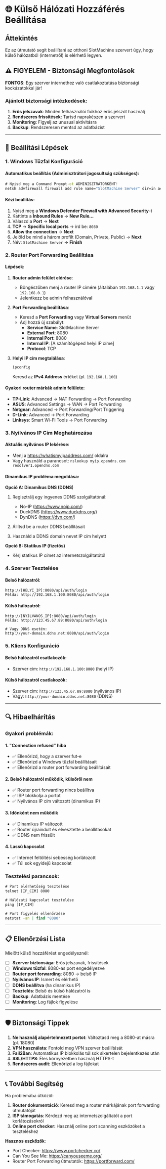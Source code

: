 # 🌐 Külső Hálózati Hozzáférés Beállítása

## Áttekintés

Ez az útmutató segít beállítani az otthoni SlotMachine szervert úgy, hogy külső hálózatból (internetről) is elérhető legyen.

## ⚠️ FIGYELEM - Biztonsági Megfontolások

**FONTOS**: Egy szerver internethez való csatlakoztatása biztonsági kockázatokkal jár!

### Ajánlott biztonsági intézkedések:
1. **Erős jelszavak**: Minden felhasználói fiókhoz erős jelszót használj
2. **Rendszeres frissítések**: Tartsd naprakészen a szervert
3. **Monitoring**: Figyelj az unusual aktivitásra
4. **Backup**: Rendszeresen mentsd az adatbázist

---

## 🔧 Beállítási Lépések

### 1. Windows Tűzfal Konfiguráció

#### Automatikus beállítás (Adminisztrátori jogosultság szükséges):
```cmd
# Nyisd meg a Command Prompt-ot ADMINISZTRÁTORKÉNT!
netsh advfirewall firewall add rule name="SlotMachine Server" dir=in action=allow protocol=TCP localport=8080
```

#### Kézi beállítás:
1. Nyisd meg a **Windows Defender Firewall with Advanced Security**-t
2. Kattints a **Inbound Rules** → **New Rule...**
3. Válaszd a **Port** → **Next**
4. **TCP** → **Specific local ports** → írd be: `8080`
5. **Allow the connection** → **Next**
6. Jelöld be mind a három profilt (Domain, Private, Public) → **Next**
7. Név: `SlotMachine Server` → **Finish**

### 2. Router Port Forwarding Beállítása

#### Lépések:
1. **Router admin felület elérése**:
   - Böngészőben menj a router IP címére (általában `192.168.1.1` vagy `192.168.0.1`)
   - Jelentkezz be admin felhasználóval

2. **Port Forwarding beállítása**:
   - Keresd a **Port Forwarding** vagy **Virtual Servers** menüt
   - Adj hozzá új szabályt:
     - **Service Name**: SlotMachine Server
     - **External Port**: 8080
     - **Internal Port**: 8080
     - **Internal IP**: [A számítógéped helyi IP címe]
     - **Protocol**: TCP

3. **Helyi IP cím megtalálása**:
   ```cmd
   ipconfig
   ```
   Keresd az **IPv4 Address** értéket (pl. `192.168.1.100`)

#### Gyakori router márkák admin felülete:
- **TP-Link**: Advanced → NAT Forwarding → Port Forwarding
- **ASUS**: Advanced Settings → WAN → Port Forwarding
- **Netgear**: Advanced → Port Forwarding/Port Triggering
- **D-Link**: Advanced → Port Forwarding
- **Linksys**: Smart Wi-Fi Tools → Port Forwarding

### 3. Nyilvános IP Cím Meghatározása

#### Aktuális nyilvános IP lekérése:
- Menj a https://whatismyipaddress.com/ oldalra
- Vagy használd a parancsot: `nslookup myip.opendns.com resolver1.opendns.com`

#### Dinamikus IP probléma megoldása:

**Opció A: Dinamikus DNS (DDNS)**
1. Regisztrálj egy ingyenes DDNS szolgáltatónál:
   - No-IP (https://www.noip.com/)
   - DuckDNS (https://www.duckdns.org/)
   - DynDNS (https://dyn.com/)

2. Állítsd be a router DDNS beállításait
3. Használd a DDNS domain nevet IP cím helyett

**Opció B: Statikus IP (fizetős)**
- Kérj statikus IP címet az internetszolgáltatótól

### 4. Szerver Tesztelése

#### Belső hálózatról:
```
http://[HELYI_IP]:8080/api/auth/login
Példa: http://192.168.1.100:8080/api/auth/login
```

#### Külső hálózatról:
```
http://[NYILVANOS_IP]:8080/api/auth/login
Példa: http://123.45.67.89:8080/api/auth/login

# Vagy DDNS esetén:
http://your-domain.ddns.net:8080/api/auth/login
```

### 5. Kliens Konfiguráció

#### Belső hálózatról csatlakozók:
- Szerver cím: `http://192.168.1.100:8080` (helyi IP)

#### Külső hálózatról csatlakozók:
- Szerver cím: `http://123.45.67.89:8080` (nyilvános IP)
- Vagy: `http://your-domain.ddns.net:8080` (DDNS)

---

## 🔍 Hibaelhárítás

### Gyakori problémák:

#### 1. "Connection refused" hiba
- ✅ Ellenőrizd, hogy a szerver fut-e
- ✅ Ellenőrizd a Windows tűzfal beállításait
- ✅ Ellenőrizd a router port forwarding beállításait

#### 2. Belső hálózatról működik, külsőről nem
- ✅ Router port forwarding nincs beállítva
- ✅ ISP blokkolja a portot
- ✅ Nyilvános IP cím változott (dinamikus IP)

#### 3. Időnként nem működik
- ✅ Dinamikus IP változott
- ✅ Router újraindult és elvesztette a beállításokat
- ✅ DDNS nem frissült

#### 4. Lassú kapcsolat
- ✅ Internet feltöltési sebesség korlátozott
- ✅ Túl sok egyidejű kapcsolat

### Tesztelési parancsok:

```cmd
# Port elérhetőség tesztelése
telnet [IP_CIM] 8080

# Hálózati kapcsolat tesztelése
ping [IP_CIM]

# Port figyelés ellenőrzése
netstat -an | find "8080"
```

---

## 📋 Ellenőrzési Lista

Mielőtt külső hozzáférést engedélyeznél:

- [ ] **Szerver biztonsága**: Erős jelszavak, frissítések
- [ ] **Windows tűzfal**: 8080-as port engedélyezve
- [ ] **Router port forwarding**: 8080 → belső IP
- [ ] **Nyilvános IP**: Ismert és elérhető
- [ ] **DDNS beállítva** (ha dinamikus IP)
- [ ] **Tesztelés**: Belső és külső hálózatról is
- [ ] **Backup**: Adatbázis mentése
- [ ] **Monitoring**: Log fájlok figyelése

---

## 🛡️ Biztonsági Tippek

1. **Ne használj alapértelmezett portot**: Változtasd meg a 8080-at másra (pl. 18080)
2. **VPN használata**: Fontold meg VPN szerver beállítását
3. **Fail2Ban**: Automatikus IP blokkolás túl sok sikertelen bejelentkezés után
4. **SSL/HTTPS**: Éles környezetben használj HTTPS-t
5. **Rendszeres audit**: Ellenőrizd a log fájlokat

---

## 📞 További Segítség

Ha problémába ütközöl:

1. **Router dokumentáció**: Keresd meg a router márkájának port forwarding útmutatóját
2. **ISP támogatás**: Kérdezd meg az internetszolgáltatót a port korlátozásokról
3. **Online port checker**: Használj online port scanning eszközöket a teszteléshez

**Hasznos eszközök**:
- Port Checker: https://www.portchecker.co/
- Can You See Me: https://canyouseeme.org/
- Router Port Forwarding útmutatók: https://portforward.com/
